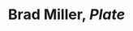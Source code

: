 ---
title: Brad Miller, *Plate*
layout: entry
presentation: side-by-side
object:
  - id: ptl-25721
order: 436
menu: false
---